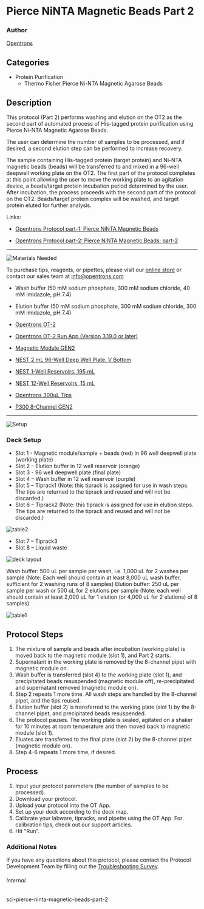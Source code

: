 # Pierce NiNTA Magnetic Beads Part 2

### Author
[Opentrons](https://opentrons.com/)

## Categories
* Protein Purification
     * Thermo Fisher Pierce Ni-NTA Magnetic Agarose Beads

## Description

This protocol (Part 2) performs washing and elution on the OT2 as the second part of automated process of His-tagged protein purification using Pierce Ni-NTA Magnetic Agarose Beads.

The user can determine the number of samples to be processed, and if desired, a second elution step can be performed to increase recovery.

The sample containing His-tagged protein (target protein) and Ni-NTA magnetic beads (beads) will be transferred to and mixed in a 96-well deepwell working plate on the OT2. The first part of the protocol completes at this point allowing the user to move the working plate to an agitation device, a beads/target protein incubation period determined by the user. After incubation, the process proceeds with the second part of the protocol on the OT2. Beads/target protein complex will be washed, and target protein eluted for further analysis.

Links:
* [Opentrons Protocol part-1: Pierce NiNTA Magnetic Beads](https://protocols.opentrons.com/protocol/sci-pierce-ninta-magnetic-beads)

* [Opentrons Protocol part-2: Pierce NiNTA Magnetic Beads: part-2](https://protocols.opentrons.com/protocol/sci-pierce-ninta-magnetic-beads-part-2)

---
![Materials Needed](https://s3.amazonaws.com/opentrons-protocol-library-website/custom-README-images/001-General+Headings/materials.png)

To purchase tips, reagents, or pipettes, please visit our [online store](https://shop.opentrons.com/) or contact our sales team at [info@opentrons.com](mailto:info@opentrons.com)

* Wash buffer (50 mM sodium phosphate, 300 mM sodium chloride, 40 mM imidazole, pH 7.4)
* Elution buffer (50 mM sodium phosphate, 300 mM sodium chloride, 300 mM imidazole, pH 7.4)

* [Opentrons OT-2](https://shop.opentrons.com/collections/ot-2-robot/products/ot-2)
* [Opentrons OT-2 Run App (Version 3.19.0 or later)](https://opentrons.com/ot-app/)

* [Magnetic Module GEN2](https://shop.opentrons.com/collections/hardware-modules/products/magdeck)

* [NEST 2 mL 96-Well Deep Well Plate, V Bottom](https://shop.opentrons.com/nest-2-ml-96-well-deep-well-plate-v-bottom/)
* [NEST 1-Well Reservoirs, 195 mL](https://shop.opentrons.com/nest-1-well-reservoirs-195-ml/)
* [NEST 12-Well Reservoirs, 15 mL](https://shop.opentrons.com/nest-12-well-reservoirs-15-ml/)

* [Opentrons 300µL Tips](https://shop.opentrons.com/opentrons-300ul-tips-1000-refills/)

* [P300 8-Channel GEN2](https://opentrons.com/pipettes/)

---
![Setup](https://s3.amazonaws.com/opentrons-protocol-library-website/custom-README-images/001-General+Headings/Setup.png)

### Deck Setup

* Slot 1 - Magnetic module/sample + beads (red) in 96 well deepwell plate (working plate)
* Slot 2 – Elution buffer in 12 well reservoir (orange)
* Slot 3 - 96 well deepwell plate (final plate)
* Slot 4 – Wash buffer in 12 well reservoir (purple)
* Slot 5 – Tiprack1 (Note: this tiprack is assigned for use in wash steps. The tips are returned to the tiprack and reused and will not be discarded.)
* Slot 6 – Tiprack2 (Note: this tiprack is assigned for use in elution steps. The tips are returned to the tiprack and reused and will not be discarded.)

![table2](https://opentrons-protocol-library-website.s3.amazonaws.com/custom-README-images/sci-pierce-ninta-magnetic-beads/screenshot+table2-32.png)

* Slot 7 – Tiprack3
* Slot 8 – Liquid waste

![deck layout](https://opentrons-protocol-library-website.s3.amazonaws.com/custom-README-images/sci-pierce-ninta-magnetic-beads/screenshot+deck-32.png)

Wash buffer: 500 uL per sample per wash, i.e. 1,000 uL for 2 washes per sample (Note: Each well should contain at least 8,000 uL wash buffer, sufficient for 2 washing runs of 8 samples)
Elution buffer: 250 uL per sample per wash or 500 uL for 2 elutions per sample (Note: each well should contain at least 2,000 uL for 1 elution (or 4,000 uL for 2 elutions) of 8 samples)

![table1](https://opentrons-protocol-library-website.s3.amazonaws.com/custom-README-images/sci-pierce-ninta-magnetic-beads/screenshot+table1-32.png)

## Protocol Steps

1. The mixture of sample and beads after incubation (working plate) is moved back to the magnetic module (slot 1), and Part 2 starts.
2. Supernatant in the working plate is removed by the 8-channel pipet with magnetic module on.
2. Wash buffer is transferred (slot 4) to the working plate (slot 1), and precipitated beads resuspended (magnetic module off), re-precipitated and supernatant removed (magnetic module on).
3. Step 2 repeats 1 more time. All wash steps are handled by the 8-channel pipet, and the tips reused.
4. Elution buffer (slot 2) is transferred to the working plate (slot 1) by the 8-channel pipet, and precipitated beads resuspended.
5. The protocol pauses. The working plate is sealed, agitated on a shaker for 10 minutes at room temperature and then moved back to magnetic module (slot 1).
6. Eluates are transferred to the final plate (slot 2) by the 8-channel pipet (magnetic module on).
7. Step 4-6 repeats 1 more time, if desired.

## Process
1. Input your protocol parameters (the number of samples to be processed).
2. Download your protocol.
3. Upload your protocol into the OT App.
4. Set up your deck according to the deck map.
5. Calibrate your labware, tipracks, and pipette using the OT App. For calibration tips, check out our support articles.
6. Hit "Run".


### Additional Notes
If you have any questions about this protocol, please contact the Protocol Development Team by filling out the [Troubleshooting Survey](https://protocol-troubleshooting.paperform.co/).

###### Internal
sci-pierce-ninta-magnetic-beads-part-2

